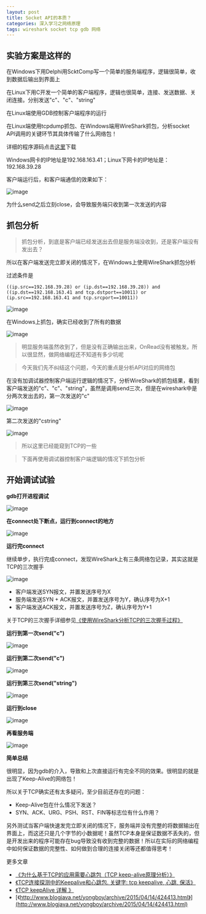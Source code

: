 ```yaml
---
layout: post
title: Socket API的本质？
categories: 深入学习之网络原理 
tags: wireshark socket tcp gdb 网络
---
```


## 实验方案是这样的

在Windows下用Delphi用ScktComp写一个简单的服务端程序，逻辑很简单，收到数据后输出到界面上

在Linux下用C开发一个简单的客户端程序，逻辑也很简单，连接、发送数据、关闭连接。分别发送"c"、"c"、"string"

在Linux端使用GDB控制客户端程序的运行

在Linux端使用tcpdump抓包、在Windows端用WireShark抓包，分析socket API调用的关键环节其具体传输了什么网络包！

详细的程序源码点击[这里](../download/20170911/01-tcp-connect-send-close.zip)下载

Windows网卡的IP地址是192.168.163.41；Linux下网卡的IP地址是：192.168.39.28

客户端运行后，和客户端通信的效果如下：

![image](../media/image/2017-09-11/01.png)

为什么send之后立刻close，会导致服务端只收到第一次发送的内容

## 抓包分析

>抓包分析，到底是客户端已经发送出去但是服务端没收到，还是客户端没有发出去？

所以在客户端发送完立即关闭的情况下，在Windows上使用WireShark抓包分析

过滤条件是

```
((ip.src==192.168.39.28) or (ip.dst==192.168.39.28)) and ((ip.dst==192.168.163.41 and tcp.dstport==10011) or (ip.src==192.168.163.41 and tcp.srcport==10011))
```

![image](../media/image/2017-09-11/02.png)

在Windows上抓包，确实已经收到了所有的数据

![image](../media/image/2017-09-11/03.png)

>明显服务端虽然收到了，但是没有正确输出出来，OnRead没有被触发。所以很显然，做网络编程还不知道有多少坑呢

>今天我们先不纠结这个问题，今天的重点是分析API对应的网络包

在没有加调试器控制客户端运行逻辑的情况下，分析WireShark的抓包结果，看到客户端发送的"c"、"c"、"string"，虽然是调用send三次，但是在wireshark中是分两次发出去的，第一次发送的"c"

![image](../media/image/2017-09-11/04.png)

第二次发送的"cstring"

![image](../media/image/2017-09-11/05.png)

>所以这里已经能窥到TCP的一些

>下面再使用调试器控制客户端逻辑的情况下抓包分析

## 开始调试试验

**gdb打开进程调试**

![image](../media/image/2017-09-11/06.png)

**在connect处下断点，运行到connect的地方**

![image](../media/image/2017-09-11/07.png)

**运行完connect**

继续单步，执行完成connect，发现WireShark上有三条网络包记录，其实这就是TCP的三次握手

![image](../media/image/2017-09-11/08.png)

* 客户端发送SYN报文，并置发送序号为X
* 服务端发送SYN + ACK报文，并置发送序号为Y，确认序号为X+1
* 客户端发送ACK报文，并置发送序号为Z，确认序号为Y+1

关于TCP的三次握手详细参见[《使用WireShark分析TCP的三次握手过程》](http://www.xumenger.com/wireshark-tcp-20160716/)

**运行到第一次send("c")**

![image](../media/image/2017-09-11/09.png)

**运行到第二次send("c")**

![image](../media/image/2017-09-11/10.png)

**运行到第三次send("string")**

![image](../media/image/2017-09-11/11.png)

**运行到close**

![image](../media/image/2017-09-11/12.png)

**再看服务端**

![image](../media/image/2017-09-11/13.png)

**简单总结**

很明显，因为gdb的介入，导致和上次直接运行有完全不同的效果。很明显的就是出现了Keep-Alive的网络包！

所以关于TCP确实还有太多疑问，至少目前还存在的问题：

* Keep-Alive包在什么情况下发送？
* SYN、ACK、URG、PSH、RST、FIN等标志位有什么作用？

另外测试当客户端快速发完立即关闭的情况下，服务端并没有完整的将数据输出在界面上，而这还只是几个字节的小数据呢！虽然TCP本身是保证数据不丢失的，但是开发出来的程序可能存在bug导致没有收到完整的数据！所以在实际的网络编程中如何保证数据的完整性、如何做到合理的连接关闭等还都值得思考！

更多文章

* [《为什么基于TCP的应用需要心跳包（TCP keep-alive原理分析）》](http://blog.csdn.net/hengyunabc/article/details/44310193)
* [《TCP连接探测中的Keepalive和心跳包. 关键字: tcp keepalive, 心跳, 保活》](http://blog.csdn.net/aa2650/article/details/17027845)
* [《TCP keepAlive 详解 》](http://blog.itpub.net/25259598/viewspace-684112/)
* [《http://www.blogjava.net/yongboy/archive/2015/04/14/424413.html》](http://www.blogjava.net/yongboy/archive/2015/04/14/424413.html)
